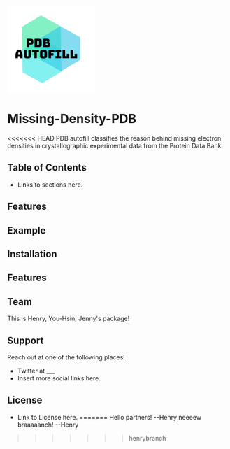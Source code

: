 ![Logo](doc/Logo.png "Logo")

# Missing-Density-PDB

<<<<<<< HEAD
PDB autofill classifies the reason behind missing electron densities in crystallographic experimental data from the Protein Data Bank.

## Table of Contents
* Links to sections here.

## Features

## Example

## Installation

## Features

## Team
This is Henry, You-Hsin, Jenny's package!

## Support

Reach out at one of the following places!
* Twitter at ___
* Insert more social links here.

## License
* Link to License here.
=======
Hello partners! --Henry
neeeew braaaaanch! --Henry
>>>>>>> henrybranch
